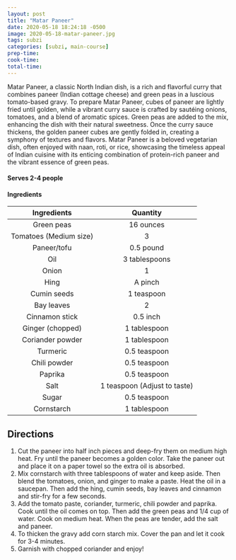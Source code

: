 ```yaml
---
layout: post
title: "Matar Paneer"
date: 2020-05-18 18:24:18 -0500
image: 2020-05-18-matar-paneer.jpg
tags: subzi
categories: [subzi, main-course]
prep-time:
cook-time:
total-time:
---
```


Matar Paneer, a classic North Indian dish, is a rich and flavorful curry that combines paneer (Indian cottage cheese) and green peas in a luscious tomato-based gravy. To prepare Matar Paneer, cubes of paneer are lightly fried until golden, while a vibrant curry sauce is crafted by sautéing onions, tomatoes, and a blend of aromatic spices. Green peas are added to the mix, enhancing the dish with their natural sweetness. Once the curry sauce thickens, the golden paneer cubes are gently folded in, creating a symphony of textures and flavors. Matar Paneer is a beloved vegetarian dish, often enjoyed with naan, roti, or rice, showcasing the timeless appeal of Indian cuisine with its enticing combination of protein-rich paneer and the vibrant essence of green peas.

#### Serves 2-4 people

#### Ingredients

|       Ingredients      |           Quantity           |
|:----------------------:|:----------------------------:|
|       Green peas       |           16 ounces          |
| Tomatoes (Medium size) |               3              |
|       Paneer/tofu      |           0.5 pound          |
|           Oil          |         3 tablespoons        |
|          Onion         |               1              |
|          Hing          |            A pinch           |
|       Cumin seeds      |          1 teaspoon          |
|       Bay leaves       |               2              |
|     Cinnamon stick     |           0.5 inch           |
|    Ginger (chopped)    |         1 tablespoon         |
|    Coriander powder    |         1 tablespoon         |
|        Turmeric        |         0.5 teaspoon         |
|      Chili powder      |         0.5 teaspoon         |
|         Paprika        |         0.5 teaspoon         |
|          Salt          | 1 teaspoon (Adjust to taste) |
|          Sugar         |         0.5 teaspoon         |
|       Cornstarch       |         1 tablespoon         |

## Directions

1.	Cut the paneer into half inch pieces and deep-fry them on medium high heat. Fry until the paneer becomes a golden color. Take the paneer out and place it on a paper towel so the extra oil is absorbed.
2.	Mix cornstarch with three tablespoons of water and keep aside. Then blend the tomatoes, onion, and ginger to make a paste. Heat the oil in a saucepan.  Then add the hing, cumin seeds, bay leaves and cinnamon and stir-fry for a few seconds.
3.	Add the tomato paste, coriander, turmeric, chili powder and paprika. Cook until the oil comes on top. Then add the green peas and 1/4 cup of water. Cook on medium heat. When the peas are tender, add the salt and paneer.
4.	To thicken the gravy add corn starch mix. Cover the pan and let it cook for 3-4 minutes.
5.	Garnish with chopped coriander and enjoy!
